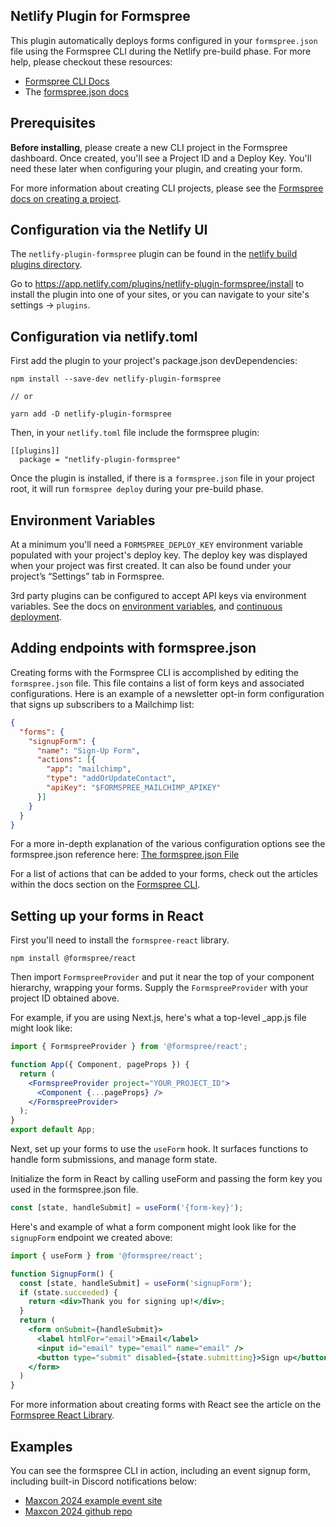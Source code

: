 ## Netlify Plugin for Formspree

This plugin automatically deploys forms configured in your `formspree.json` file using the Formspree CLI during the Netlify pre-build phase. For more help, please checkout these resources:

- [Formspree CLI Docs](https://help.formspree.io/hc/en-us/articles/360053819114-The-Formspree-CLI)
- The [formspree.json docs](https://help.formspree.io/hc/en-us/articles/360053906373-The-formspree-json-File)

## Prerequisites

**Before installing**, please create a new CLI project in the Formspree dashboard. Once created, you'll see a Project ID and a Deploy Key. You'll need these later when configuring your plugin, and creating your form.

For more information about creating CLI projects, please see the [Formspree docs on creating a project](https://help.formspree.io/hc/en-us/articles/360053239754-Getting-started-with-projects).

## Configuration via the Netlify UI

The `netlify-plugin-formspree` plugin can be found in the [netlify build plugins directory](https://app.netlify.com/plugins?search=formspree). 

Go to https://app.netlify.com/plugins/netlify-plugin-formspree/install to install the plugin into one of your sites, or you can navigate to your site's settings -> `plugins`.


## Configuration via netlify.toml

First add the plugin to your project's package.json devDependencies:

```
npm install --save-dev netlify-plugin-formspree

// or 

yarn add -D netlify-plugin-formspree
```

Then, in your `netlify.toml` file include the formspree plugin:

```
[[plugins]]
  package = "netlify-plugin-formspree"
```

Once the plugin is installed, if there is a `formspree.json` file in your project root, it will run `formspree deploy` during your pre-build phase.

## Environment Variables

At a minimum you'll need a `FORMSPREE_DEPLOY_KEY` environment variable populated with your project's deploy key. The deploy key was displayed when your project was first created. It can also be found under your project’s “Settings” tab in Formspree. 

3rd party plugins can be configured to accept API keys via environment variables. See the docs on [environment variables](https://help.formspree.io/hc/en-us/articles/360053819114#configuring-forms), and [continuous deployment](https://help.formspree.io/hc/en-us/articles/360053819114-The-Formspree-CLI#headerlink-4).

## Adding endpoints with formspree.json

Creating forms with the Formspree CLI is accomplished by editing the `formspree.json` file. This file contains a list of form keys and associated configurations. Here is an example of a newsletter opt-in form configuration that signs up subscribers to a Mailchimp list:

```json
{
  "forms": {
    "signupForm": {
      "name": "Sign-Up Form",
      "actions": [{ 
        "app": "mailchimp", 
        "type": "addOrUpdateContact", 
        "apiKey": "$FORMSPREE_MAILCHIMP_APIKEY" 
      }]
    }
  }
}
```

For a more in-depth explanation of the various configuration options see the formspree.json reference here: [The formspree.json File](https://help.formspree.io/hc/en-us/articles/360053906373)

For a list of actions that can be added to your forms, check out the articles within the docs section on the [Formspree CLI](https://help.formspree.io/hc/en-us/sections/360009671154-Using-the-CLI).


## Setting up your forms in React

First you'll need to install the `formspree-react` library.

```
npm install @formspree/react
```

Then import `FormspreeProvider` and put it near the top of your component hierarchy, wrapping your forms. Supply the `FormspreeProvider` with your project ID obtained above.

For example, if you are using Next.js, here's what a top-level _app.js file might look like:

```jsx
import { FormspreeProvider } from '@formspree/react';

function App({ Component, pageProps }) {
  return (
    <FormspreeProvider project="YOUR_PROJECT_ID">
      <Component {...pageProps} />
    </FormspreeProvider>
  );
}
export default App;
```

Next, set up your forms to use the `useForm` hook. It surfaces functions to handle form submissions, and manage form state.

Initialize the form in React by calling useForm and passing the form key you used in the formspree.json file.

```jsx
const [state, handleSubmit] = useForm('{form-key}');
```

Here's and example of what a form component might look like for the `signupForm` endpoint we created above:

```jsx
import { useForm } from '@formspree/react';

function SignupForm() {
  const [state, handleSubmit] = useForm('signupForm');
  if (state.succeeded) {
    return <div>Thank you for signing up!</div>;
  }
  return (
    <form onSubmit={handleSubmit}>
      <label htmlFor="email">Email</label>
      <input id="email" type="email" name="email" />
      <button type="submit" disabled={state.submitting}>Sign up</button>
    </form>
  )
}
```

For more information about creating forms with React see the article on the [Formspree React Library](https://help.formspree.io/hc/en-us/articles/360055613373).


## Examples

You can see the formspree CLI in action, including an event signup form, including built-in Discord notifications below:

- [Maxcon 2024 example event site](https://formspree-example-netlify-plugin.netlify.app/)
- [Maxcon 2024 github repo](https://github.com/formspree/formspree-example-netlify-plugin)

